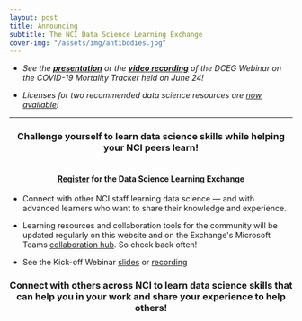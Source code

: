 ```yaml
---
layout: post
title: Announcing 
subtitle: The NCI Data Science Learning Exchange
cover-img: "/assets/img/antibodies.jpg"
---
```


* *See the **[presentation](https://teams.microsoft.com/l/file/4B178D0C-17D2-41A2-8254-73261521D617?tenantId=14b77578-9773-42d5-8507-251ca2dc2b06&fileType=pdf&objectUrl=https%3A%2F%2Fnih.sharepoint.com%2Fsites%2FNCI-DataScienceLearningExchange%2FShared%20Documents%2FGeneral%2Fmortality%20tracker%20presentation%20June%2024%202020.pdf&baseUrl=https%3A%2F%2Fnih.sharepoint.com%2Fsites%2FNCI-DataScienceLearningExchange&serviceName=teams&threadId=19:82c18d91721048e7a69516e155ac554a@thread.skype&groupId=ac0387a5-f532-4379-a234-73eca4399e11)** or the **[video recording](https://www.youtube.com/watch?v=laLFScHd914&feature=youtu.be)** of the DCEG Webinar on the COVID-19 Mortality Tracker held on June 24!*

* *Licenses for two recommended data science resources are [now available](https://cbiit.github.io/p2p-datasci/licenses/)!*

---

<h3 align="center">Challenge yourself to learn data science skills while helping your NCI peers learn!</h3>
<h4 align="center"><br><a href="http://bit.ly/NCI_datascience_peer2peer">Register</a> for the Data Science Learning Exchange</h4>

* Connect with other NCI staff learning data science — and with advanced learners who want to share their knowledge and experience.

* Learning resources and collaboration tools for the community will be updated regularly on this website and on the Exchange's Microsoft Teams [collaboration hub](https://teams.microsoft.com/l/team/19%3a82c18d91721048e7a69516e155ac554a%40thread.skype/conversations?groupId=ac0387a5-f532-4379-a234-73eca4399e11&tenantId=14b77578-9773-42d5-8507-251ca2dc2b06).  So check back often!

* See the Kick-off Webinar [slides](https://cbiit.github.io/p2p-datasci/archive/kickoff-meeting.pdf) or [recording](https://cbiit.webex.com/cbiit/lsr.php?RCID=fbbfdd48b30353b99c9a757ff9a2d1d0)

<h3 align="center">Connect with others across NCI to learn data science skills that can help you in your work and share your experience to help others!</h3>

<br>
